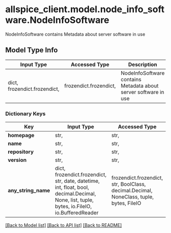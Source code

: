 # allspice_client.model.node_info_software.NodeInfoSoftware

NodeInfoSoftware contains Metadata about server software in use

## Model Type Info
Input Type | Accessed Type | Description | Notes
------------ | ------------- | ------------- | -------------
dict, frozendict.frozendict,  | frozendict.frozendict,  | NodeInfoSoftware contains Metadata about server software in use | 

### Dictionary Keys
Key | Input Type | Accessed Type | Description | Notes
------------ | ------------- | ------------- | ------------- | -------------
**homepage** | str,  | str,  |  | [optional] 
**name** | str,  | str,  |  | [optional] 
**repository** | str,  | str,  |  | [optional] 
**version** | str,  | str,  |  | [optional] 
**any_string_name** | dict, frozendict.frozendict, str, date, datetime, int, float, bool, decimal.Decimal, None, list, tuple, bytes, io.FileIO, io.BufferedReader | frozendict.frozendict, str, BoolClass, decimal.Decimal, NoneClass, tuple, bytes, FileIO | any string name can be used but the value must be the correct type | [optional]

[[Back to Model list]](../../README.md#documentation-for-models) [[Back to API list]](../../README.md#documentation-for-api-endpoints) [[Back to README]](../../README.md)


